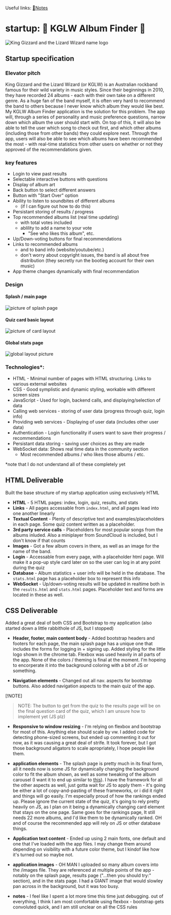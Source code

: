 Useful links:  [📑Notes](notes.md)

# startup: :crocodile: KGLW Album Finder :crocodile:

![King Gizzard and the Lizard Wizard name logo](images/name_logo.png)

## Startup specification

### Elevator pitch

King Gizzard and the Lizard Wizard (or KGLW) is an Australian rockband famous for their wild variety in music styles. Since their beginnings in 2010, they have recorded 24 albums - each with their own take on a different genre. As a huge fan of the band myself, it is often very hard to recommend the band to others because I never know which album they would like best. My KGLW Album Finder application is the solution for this problem. The app will, through a series of personality and music preference questions, narrow down which album the user should start with. On top of this, it will also be able to tell the user which song to check out first, and which other albums (including those from other bands) they could explore next. Through the app, users will also be able to see which albums have been recommended the most - with real-time statistics from other users on whether or not they approved of the recommendations given.

### key features

- Login to view past results
- Selectable interactive buttons with questions
- Display of album art
- Back button to select different answers
- Button with "Start Over" option
- Ability to listen to soundbites of different albums
  - (if I can figure out how to do this)
- Persistant storing of results / progress
- Top recommended albums list (real time updating)
  - with total votes included
  - ablility to add a name to your vote
    - "See who likes this album", etc.
- Up/Down-voting buttons for final recommendations
- Links to recommended albums
  - and to band info (website/youtube/etc.)
  - don't worry about copyright issues, the band is all about free distribution (they secretly run the bootleg account for their own music)
- App theme changes dynamically with final recommendation

### Design

#### Splash / main page

![picture of splash page](images/spash.jpg)

#### Quiz card basic layout

![picture of card layout](images/card.jpg)

#### Global stats page

![global layout picture](images/global.jpg)



### Technologies*:

- HTML - Minimal number of pages with HTML structuring. Links to various external websites
- CSS - Good symplistic and dynamic styling, workable with different screen sizes
- JavaScript - Used for login, backend calls, and displaying/selection of data
- Calling web services - storing of user data (progress through quiz, login info)
- Providing web services - Displaying of user data (includes other user data)
- Authentication - Login functionality if users want to save their progress / recommendations
- Persistant data storing - saving user choices as they are made
- WebSocket data: Shows real time data in the community section
  - Most recommended albums / who likes those albums / etc.

*note that I do not understand all of these completely yet

## HTML Deliverable 

Built the base structure of my startup application using exclusively HTML

- **HTML** - 5 HTML pages: index, login, quiz, results, and stats
- **Links** - All pages accessable from `index.html`, and all pages lead into one another linearly
- **Textual Content** - Plenty of descriptive text and examples/placeholders in each page.  Some quiz content written as a placeholder.
- **3rd party service calls** - Placeholders for most popular songs from the albums inluded.  Also a miniplayer from SoundCloud is included, but I don't know if that counts
- **Images** - Got a few album covers in there, as well as an image for the name of the band.
- **Login** - Accessable from every page, with a placeholder html page.  Will make it a pop-up style card later on so the user can log in at any point during the quiz
- **Database** - Album statistics + user info will be held in the database.  The `stats.html` page has a placeholder box to represent this info
- **WebSocket** - Up/down-voting results will be updated in realtime both in the `results.html` and `stats.html` pages.  Placeholder text and forms are located in these as well.

## CSS Deliverable

Added a great deal of both CSS and Bootstrap to my application (also started down a little rabbithole of JS, but I stopped)

- **Header, footer, main content body** - Added bootstrap headers and footers for each page, the main splash page has a unique one that includes the forms for logging in + signing up.  Added styling for the little logo shown in the chrome tab. Flexbox was used heavily in all parts of the app. None of the colors / theming is final at the moment. I'm hopeing to encorperate it into the background coloring with a bit of JS or something.

- **Navigation elements** - Changed out all nav. aspects for bootstrap buttons.  Also added navigation aspects to the main quiz of the app.

 [!NOTE]
> NOTE: The button to get from the quiz to the results page will be on the final question card of the quiz, which I am unsure how to implement yet (JS plz) 

- **Responsive to window resizing** - I'm relying on flexbox and bootstrap for most of this.  Anything else should scale by vw.  I added code for detecting phone-sized screens, but ended up commenting it out for now, as it was causing a great deal of strife.  It took forever, but I got those background aligators to scale apropriately, I hope people like them.

- **application elements** - The splash page is pretty much in its final form, all it needs now is some JS for dynamically changing the background color to fit the album shown, as well as some tweaking of the album carousel (I want it to end up similar to [this](https://codepen.io/ifriedham/pen/QWzRdwV)). I have the framework for all the other aspects as well, just gotta wait for JS to apply them - it's going be either a lot of copy-and-pasting of these frameworks, or i did it right and things will go easily.  I'm especially proud of how the rankings ended up. Please ignore the current state of the quiz, it's going to rely pretty heavily on JS, as I plan on it being a dynamically changing card element that stays on the one page.  Same goes for the rankings page, It still needs 22 more albums, and I'd like them to be dynamically ranked.  OH and of course the recommended app will rely on JS or other database things.

- **Application text content** -  Ended up using 2 main fonts, one default and one that I've loaded with the app files.  I may change them around depending on visibility with a future color theme, but I kindof like how it's turned out so maybe not.

- **application images** - OH MAN I uploaded so many album covers into the /images file.  They are referenced at multiple points of the app - notably on the splash page, results page ("...then you should try:" section), and in the stats page.  I had a GIANT image that would slowley pan across in the background, but it was too busy.

- **notes** - I feel like I spent a lot more time this time just debugging. out of everything, I think I am most comfortable using flexbox - bootstrap gets convoluted quick, and I am still unclear on all the CSS rules